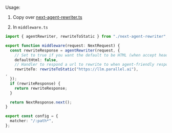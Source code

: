 Usage:

1. Copy over [next-agent-rewriter.ts](next-agent-rewriter.ts)

2. In `middleware.ts`

```ts
import { agentRewriter, rewriteToStatic } from "./next-agent-rewriter";

export function middleware(request: NextRequest) {
  const rewriteResponse = agentRewriter(request, {
    // Set to true if you want the default to be HTML (when accept header is not specified)
    defaultHtml: false,
    // Handler to respond a url to rewrite to when agent-friendly response is preferred
    rewriteTo: rewriteToStatic("https://llm.parallel.ai"),
,
  });
  if (rewriteResponse) {
    return rewriteResponse;
  }

  return NextResponse.next();
}

export const config = {
  matcher: "/:path*",
};
```
